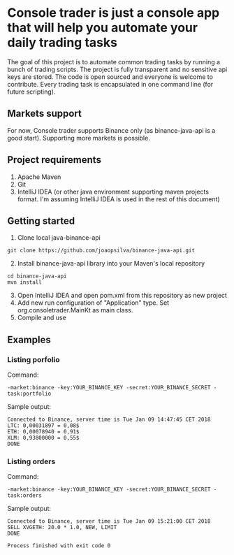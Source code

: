 # Console trader is just a console app that will help you automate your daily trading tasks

The goal of this project is to automate common trading tasks by running  a bunch of trading scripts. The project is fully transparent and no sensitive api keys are stored. The code is open sourced and everyone is welcome to contribute. Every trading task is encapsulated in one command line (for future scripting).

## Markets support
For now, Console trader supports Binance only (as binance-java-api is a good start). Supporting more markets is possible.

## Project requirements
1. Apache Maven
2. Git
3. IntelliJ IDEA (or other java environment supporting maven projects format. I'm assuming IntelliJ IDEA is used in the rest of this document)

## Getting started
1. Clone local java-binance-api
```
git clone https://github.com/joaopsilva/binance-java-api.git
```

2. Install binance-java-api library into your Maven's local repository
```
cd binance-java-api
mvn install
```

3. Open IntelliJ IDEA and open pom.xml from this repository as new project
4. Add new run configuration of "Application" type. Set org.consoletrader.MainKt as main class.
5. Compile and use

## Examples

### Listing porfolio
Command:
```
-market:binance -key:YOUR_BINANCE_KEY -secret:YOUR_BINANCE_SECRET -task:portfolio
```

Sample output:
```
Connected to Binance, server time is Tue Jan 09 14:47:45 CET 2018
LTC: 0,00031897 = 0,08$
ETH: 0,00078940 = 0,91$
XLM: 0,93800000 = 0,55$
DONE
```

### Listing orders
Command:
```
-market:binance -key:YOUR_BINANCE_KEY -secret:YOUR_BINANCE_SECRET -task:orders
```

Sample output:
```
Connected to Binance, server time is Tue Jan 09 15:21:00 CET 2018
SELL XVGETH: 20.0 * 1.0, NEW, LIMIT
DONE

Process finished with exit code 0


```
